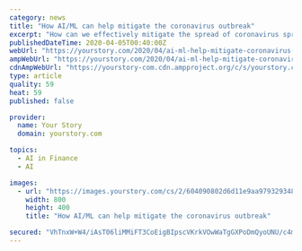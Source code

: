 ```yaml
---
category: news
title: "How AI/ML can help mitigate the coronavirus outbreak"
excerpt: "How can we effectively mitigate the spread of coronavirus spread and make our lives less complicated? Perhaps AI could solve some big pain points. Vikram Vaidyanathan and Rajat Agarwal of Matrix India share guidelines for fintech firms on how to navigate their way COVID-19. Sami-Sabinsa is a health science company dealing with nutraceuticals ..."
publishedDateTime: 2020-04-05T00:40:00Z
webUrl: "https://yourstory.com/2020/04/ai-ml-help-mitigate-coronavirus-outbreak-covid-19"
ampWebUrl: "https://yourstory.com/2020/04/ai-ml-help-mitigate-coronavirus-outbreak-covid-19/amp"
cdnAmpWebUrl: "https://yourstory-com.cdn.ampproject.org/c/s/yourstory.com/2020/04/ai-ml-help-mitigate-coronavirus-outbreak-covid-19/amp"
type: article
quality: 59
heat: 59
published: false

provider:
  name: Your Story
  domain: yourstory.com

topics:
  - AI in Finance
  - AI

images:
  - url: "https://images.yourstory.com/cs/2/604090802d6d11e9aa979329348d4c3e/AICapsule-1586033824067.png?fm=png&auto=format"
    width: 800
    height: 400
    title: "How AI/ML can help mitigate the coronavirus outbreak"

secured: "VhTnxW+W4/iAsT06liMMiFT3CoEigBIpscVKrkVOwWaTgGXPoDmQyoUNU/c4ms4o6FlF5k+Abnq8iAP+4Xp8MNfsI7Q3kpsui5Vpem6u8b7tOxHbz58COo8u6lO6fw2RcBU5233Dv0TSLo5WFdeEPHsk81lcaibr1wmknj4JfbPTwWB9MOYXxh5SQZPuwh/LcGW3NVbPSdjuvZoUyaHFOXLddNIItsmVajaf724aBo1zyNS3pAkLdUHXPi88Cv+aFN7wg7AxX4NkNW/hI7WlQwUzqyu2OgG301eycGjOa94PkHt7Wt2tk0ebrr29oNEt;3EPcJeCice9rWnE0cnfaDw=="
---
```


